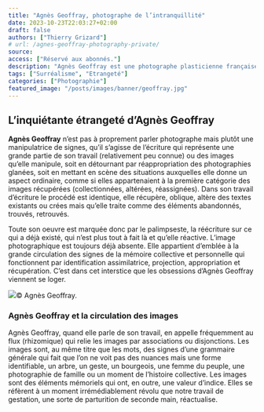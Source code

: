 ```yaml
---
title: "Agnès Geoffray, photographe de l’intranquillité"
date: 2023-10-23T22:03:27+02:00
draft: false
authors: ["Thierry Grizard"]
# url: /agnes-geoffray-photography-private/
source:
access: ["Réservé aux abonnés."]
description: "Agnès Geoffray est une photographe plasticienne française qui questionne la circulation des images et l'intranquillité qui les habite."
tags: ["Surréalisme", "Etrangeté"]
categories: ["Photographie"]
featured_image: "/posts/images/banner/geoffray.jpg"
---
```

## L’inquiétante étrangeté d’Agnès Geoffray

**Agnès Geoffray** n’est pas à proprement parler photographe mais plutôt une manipulatrice de signes, qu’il s’agisse de l’écriture qui représente une grande partie de son travail (relativement peu connue) ou des images qu’elle manipule, soit en détournant par réappropriation des photographies glanées, soit en mettant en scène des situations auxquelles elle donne un aspect ordinaire, comme si elles appartenaient à la première catégorie des images récupérées (collectionnées, altérées, réassignées). Dans son travail d’écriture le procédé est identique, elle récupère, oblique, altère des textes existants ou crées mais qu’elle traite comme des éléments abandonnés, trouvés, retrouvés.

Toute son oeuvre est marquée donc par le palimpseste, la réécriture sur ce qui a déjà existé, qui n’est plus tout à fait là et qu’elle réactive. L’image photographique est toujours déjà absente. Elle appartient d’emblée à la grande circulation des signes de la mémoire collective et personnelle qui fonctionnent par identification assimilatrice, projection, appropriation et récupération. C’est dans cet interstice que les obsessions d’Agnès Geoffray viennent se loger.

![](/posts/images/geoffray/agnes-geoffray_photography.033.jpg)© Agnès Geoffray.

### Agnès Geoffray et la circulation des images

Agnès Geoffray, quand elle parle de son travail, en appelle fréquemment au flux (rhizomique) qui relie les images par associations ou disjonctions. Les images sont, au même titre que les mots, des signes d’une grammaire générale qui fait que l’on ne voit pas des nuances mais une forme identifiable, un arbre, un geste, un bourgeois, une femme du peuple, une photographie de famille ou un moment de l’histoire collective. Les images sont des éléments mémoriels qui ont, en outre, une valeur d’indice. Elles se réfèrent à un moment irrémédiablement révolu que notre travail de gestation, une sorte de parturition de seconde main, réactualise.